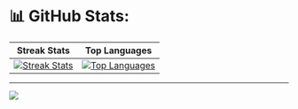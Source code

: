 # 📊 GitHub Stats:
| Streak Stats | Top Languages |
| ------------ | ------------- |
| [![Streak Stats](https://github-readme-streak-stats.herokuapp.com/?user=elRapha04&theme=neon&hide_border=false)](https://github.com/elRapha04) | [![Top Languages](https://github-readme-stats.vercel.app/api/top-langs/?username=elRapha04&theme=neon&hide_border=false&include_all_commits=false&count_private=true&layout=compact)](https://github.com/elRapha04) |


---

[![](https://visitcount.itsvg.in/api?id=elRapha04&icon=0&color=0)](https://visitcount.itsvg.in)

<!-- Proudly created with GPRM ( https://gprm.itsvg.in ) -->
